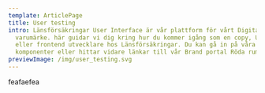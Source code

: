 ```yaml
---
template: ArticlePage
title: User testing
intro: Länsförsäkringar User Interface är vår plattform för vårt Digitala
  varumärke. här guidar vi dig kring hur du kommer igång som en copy, UX, AD
  eller frontend utvecklare hos Länsförsäkringar. Du kan gå in på våra
  komponenter eller hittar vidare länkar till vår Brand portal Röda rummet.
previewImage: /img/user_testing.svg
---
```

<section>
<Collapse title="eafeafea"><div class="content">

feafaefea
</div></Collapse>
</section>
